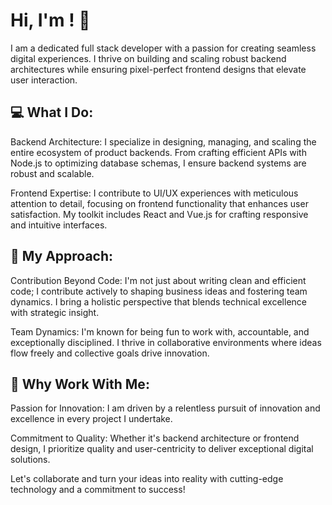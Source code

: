 # Hi, I'm <Anahit>! 👋

I am a dedicated full stack developer with a passion for creating seamless digital experiences. I thrive on building and scaling robust backend architectures while ensuring pixel-perfect frontend designs that elevate user interaction.

## 💻 What I Do:
Backend Architecture: I specialize in designing, managing, and scaling the entire ecosystem of product backends. From crafting efficient APIs with Node.js to optimizing database schemas, I ensure backend systems are robust and scalable.

Frontend Expertise: I contribute to UI/UX experiences with meticulous attention to detail, focusing on frontend functionality that enhances user satisfaction. My toolkit includes React and Vue.js for crafting responsive and intuitive interfaces.

## 🚀 My Approach:
Contribution Beyond Code: I'm not just about writing clean and efficient code; I contribute actively to shaping business ideas and fostering team dynamics. I bring a holistic perspective that blends technical excellence with strategic insight.

Team Dynamics: I'm known for being fun to work with, accountable, and exceptionally disciplined. I thrive in collaborative environments where ideas flow freely and collective goals drive innovation.

## 🌟 Why Work With Me:
Passion for Innovation: I am driven by a relentless pursuit of innovation and excellence in every project I undertake.

Commitment to Quality: Whether it's backend architecture or frontend design, I prioritize quality and user-centricity to deliver exceptional digital solutions.

Let's collaborate and turn your ideas into reality with cutting-edge technology and a commitment to success!
